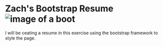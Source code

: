 # Zach's Bootstrap Resume ![image of a boot](https://static.thenounproject.com/png/35776-200.png)
I will be ceating a resume in this exercise using the bootstrap framework to style the page.